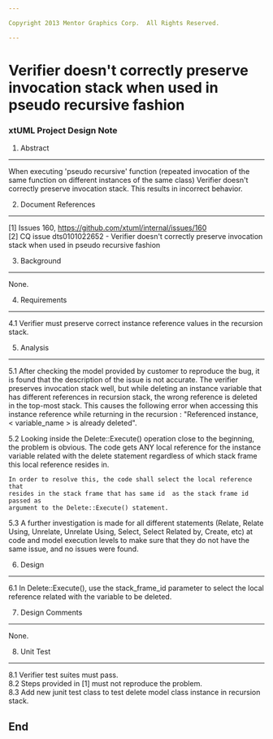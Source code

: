 ```yaml
---

Copyright 2013 Mentor Graphics Corp.  All Rights Reserved.

---
```


# Verifier doesn't correctly preserve invocation stack when used in pseudo recursive fashion 
### xtUML Project Design Note



1. Abstract
-----------
When executing 'pseudo recursive' function (repeated invocation of the same 
function on different instances of the same class) Verifier doesn't correctly 
preserve invocation stack. This results in incorrect behavior. 

2. Document References
----------------------
[1] Issues 160, https://github.com/xtuml/internal/issues/160  
[2] CQ issue dts0101022652 - Verifier doesn't correctly preserve invocation 
	stack when used in pseudo recursive fashion  

3. Background
-------------
None.

4. Requirements
---------------
4.1 Verifier must preserve correct instance reference values in the recursion 
	stack.

5. Analysis
-----------
5.1 After checking the model provided by customer to reproduce the bug, it is 
	found that the description of the issue is not accurate. The verifier 
	preserves invocation stack well, but while deleting an instance variable 
	that has different references in recursion stack, the wrong reference is 
	deleted in the top-most stack. This causes the following error when accessing this 
	instance reference while returning in the recursion :
		 "Referenced instance, < variable_name > is already deleted".
		 
5.2 Looking inside the Delete::Execute() operation close to the beginning, the 
	problem is obvious. The code gets ANY local reference for the 
	instance variable related with the delete statement regardless of 
	which stack frame this local reference resides in.
	
	In order to resolve this, the code shall select the local reference that
	resides in the stack frame that has same id  as the stack frame id passed as 
	argument to the Delete::Execute() statement.
	
5.3 A further investigation is made for all different statements (Relate, 
	Relate Using, Unrelate, Unrelate Using, Select, Select Related by, Create,
	etc) at code and model execution levels to make sure that they do not have 
	the same issue, and no issues were found.

6. Design
---------
6.1 In Delete::Execute(), use the stack_frame_id parameter to select the
	local reference related with the variable to be deleted.


7. Design Comments
------------------
None.

8. Unit Test
------------
8.1 Verifier test suites must pass.  
8.2 Steps provided in [1] must not reproduce the problem.  
8.3 Add new junit test class to test delete model class instance in recursion
   stack.

End
---


